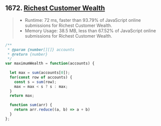 ## 1672. [Richest Customer Wealth](https://leetcode.com/problems/richest-customer-wealth/)

> - Runtime: 72 ms, faster than 93.79% of JavaScript online submissions for Richest Customer Wealth.
> - Memory Usage: 38.5 MB, less than 67.52% of JavaScript online submissions for Richest Customer Wealth.

```javascript
/**
 * @param {number[][]} accounts
 * @return {number}
 */
var maximumWealth = function(accounts) {
  
  let max = sum(accounts[0]);
  for(const row of accounts) {
    const s = sum(row);
    max = max < s ? s : max;
  }
  return max;
  
  function sum(arr) {
    return arr.reduce((a, b) => a + b)
  }
};

```
